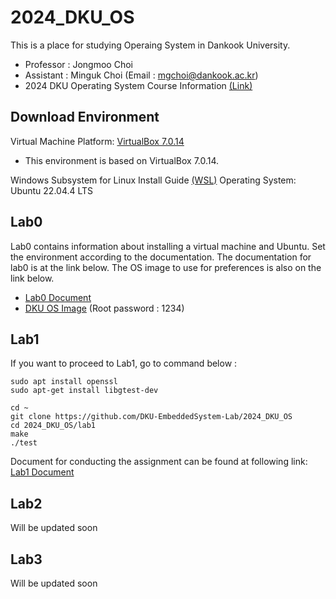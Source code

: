 # 2024_DKU_OS


This is a place for studying Operaing System in Dankook University.
- Professor : Jongmoo Choi
- Assistant : Minguk Choi (Email : mgchoi@dankook.ac.kr)
- 2024 DKU Operating System Course Information [(Link)](http://embedded.dankook.ac.kr/~choijm/course/course.html#OS)


## Download Environment
Virtual Machine Platform: [VirtualBox 7.0.14](https://www.virtualbox.org/wiki/Downloads)
- This environment is based on VirtualBox 7.0.14.

Windows Subsystem for Linux Install Guide [(WSL)](https://docs.microsoft.com/ko-KR/windows/wsl/install-win10#step-4---download-the-linux-kernel-update-package)
Operating System: Ubuntu 22.04.4 LTS

## Lab0
Lab0 contains information about installing a virtual machine and Ubuntu. Set the environment according to the documentation. The documentation for lab0 is at the link below. The OS image to use for preferences is also on the link below. 
- [Lab0 Document](./[DKU_OS_LAB0]%20Linux%20Image%20Manual.pdf)
- [DKU OS Image](https://drive.google.com/file/d/1YHhEv67pzsZ3nJT6q4Fb9FXHWTRmTeex/view?usp=sharing) (Root password : 1234)


## Lab1
If you want to proceed to Lab1, go to command below :
```
sudo apt install openssl
sudo apt-get install libgtest-dev

cd ~ 
git clone https://github.com/DKU-EmbeddedSystem-Lab/2024_DKU_OS
cd 2024_DKU_OS/lab1
make
./test
```

Document for conducting the assignment can be found at following link: [Lab1 Document](./[DKU_OS_LAB1]%20CPU_Scheduler_Simulator.pdf)

## Lab2
Will be updated soon
## Lab3
Will be updated soon
